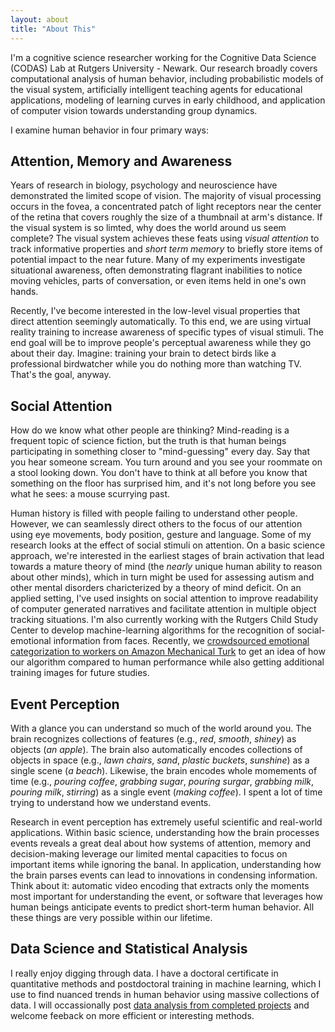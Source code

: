 ```yaml
---
layout: about
title: "About This"
---
```


I'm a cognitive science researcher working for the Cognitive Data Science (CODAS) Lab at Rutgers University - Newark. Our research broadly covers computational analysis of human behavior, including probabilistic models of the visual system, artificially intelligent teaching agents for educational applications, modeling of learning curves in early childhood, and application of computer vision towards understanding group dynamics.

I examine human behavior in four primary ways:

## Attention, Memory and Awareness

Years of research in biology, psychology and neuroscience have demonstrated the limited scope of vision. The majority of visual processing occurs in the fovea, a concentrated patch of light receptors near the center of the retina that covers roughly the size of a thumbnail at arm's distance. If the visual system is so limted, why does the world around us seem complete? The visual system achieves these feats using *visual attention* to track informative properties and *short term memory* to briefly store items of potential impact to the near future. Many of my experiments investigate situational awareness, often demonstrating flagrant inabilities to notice moving vehicles, parts of conversation, or even items held in one's own hands.

Recently, I've become interested in the low-level visual properties that direct attention seemingly automatically. To this end, we are using virtual reality training to increase awareness of specific types of visual stimuli. The end goal will be to improve people's perceptual awareness while they go about their day. Imagine: training your brain to detect birds like a professional birdwatcher while you do nothing more than watching TV. That's the goal, anyway.

## Social Attention

How do we know what other people are thinking?  Mind-reading is a frequent topic of science fiction, but the truth is that human beings participating in something closer to "mind-guessing" every day. Say that you hear someone scream. You turn around and you see your roommate on a stool looking down. You don't have to think at all before you know that something on the floor has surprised him, and it's not long before you see what he sees: a mouse scurrying past.

Human history is filled with people failing to understand other people. However, we can seamlessly direct others to the focus of our attention using eye movements, body position, gesture and language. Some of my research looks at the effect of social stimuli on attention. On a basic science approach, we're interested in the earliest stages of brain activation that lead towards a mature theory of mind (the *nearly* unique human ability to reason about other minds), which in turn might be used for assessing autism and other mental disorders charicterized by a theory of mind deficit. On an applied setting, I've used insights on social attention to improve readability of computer generated narratives and facilitate attention in multiple object tracking situations. I'm also currently working with the Rutgers Child Study Center to develop machine-learning algorithms for the recognition of social-emotional information from faces. Recently, we <a href="https://github.com/ljbaker/ljbaker.github.io/tree/master/face_cat_experiment">crowdsourced emotional categorization to workers on Amazon Mechanical Turk</a> to get an idea of how our algorithm compared to human performance while also getting additional training images for future studies.

## Event Perception

With a glance you can understand so much of the world around you. The brain recognizes collections of features (e.g., *red*, *smooth*, *shiney*) as objects (*an apple*). The brain also automatically encodes collections of objects in space (e.g., *lawn chairs*, *sand*, *plastic buckets*, *sunshine*) as a single scene (*a beach*). Likewise, the brain encodes whole momements of time (e.g., *pouring coffee*, *grabbing sugar*, *pouring surgar*, *grabbing milk*, *pouring milk*, *stirring*) as a single event (*making coffee*). I spent a lot of time trying to understand how we understand events.

Research in event perception has extremely useful scientific and real-world applications. Within basic science, understanding how the brain processes events reveals a great deal about how systems of attention, memory and decision-making leverage our limited mental capacities to focus on important items while ignoring the banal. In application, understanding how the brain parses events can lead to innovations in condensing information. Think about it: automatic video encoding that extracts only the moments most important for understanding the event, or software that leverages how human beings anticipate events to predict short-term human behavior. All these things are very possible within our lifetime.

## Data Science and Statistical Analysis

I really enjoy digging through data. I have a doctoral certificate in quantitative methods and postdoctoral training in machine learning, which I use to find nuanced trends in human behavior using massive collections of data. I will occassionally post <a href="https://github.com/ljbaker/ljbaker.github.io/tree/master/CogSci17">data analysis from completed projects</a> and welcome feeback on more efficient or interesting methods.
